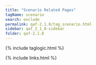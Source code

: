 ```yaml
---
title: "Scenario Related Pages"
tagName: scenario
search: exclude
permalink: qaf-2.1.8/tag_scenario.html
sidebar: qaf_2_1_8-sidebar
folder: qaf-2.1.8
---
```

{% include taglogic.html %}

{% include links.html %}

